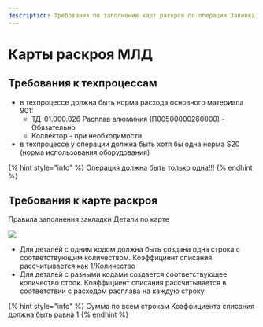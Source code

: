 ```yaml
---
description: Требования по заполнению карт раскроя по операции Заливка на оборудовании МЛД
---
```


# Карты раскроя МЛД

## Требования к техпроцессам

* в техпроцессе должна быть норма расхода основного материала 901:
  * ТД-01.000.026 Расплав алюминия (П00500000260000) - Обязательно
  * Коллектор - при необходимости
* в техпроцессе у операции должна быть хотя бы одна норма S20 (норма использования оборудования)

{% hint style="info" %}
Операция должна быть только одна!!!
{% endhint %}

## Требования к карте раскроя

Правила заполнения закладки Детали по карте

![](<../../../../.gitbook/assets/image (847).png>)

* Для деталей с одним кодом должна быть создана одна строка с соответствующим количеством. Коэффициент списания рассчитывается как 1/Количество
* Для деталей с разными кодами создается соответствующее количество строк. Коэффициент списания рассчитывается в соответствии с расходом расплава на каждую строку

{% hint style="info" %}
Сумма по всем строкам Коэффициента списания должна быть равна 1
{% endhint %}
